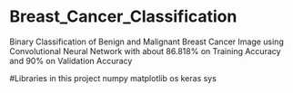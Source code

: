 # Breast_Cancer_Classification

Binary Classification of Benign and Malignant Breast Cancer Image using Convolutional Neural Network 
with about 86.818% on Training Accuracy and 90% on Validation Accuracy

#Libraries in this project
numpy
matplotlib
os
keras
sys

